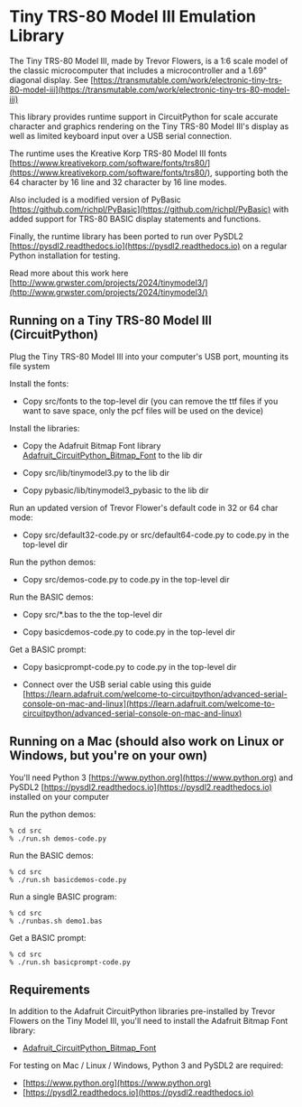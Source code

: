 # Tiny TRS-80 Model III Emulation Library

The Tiny TRS-80 Model III, made by Trevor Flowers, is a 1:6 scale model of the classic microcomputer that includes a microcontroller and a 1.69" diagonal display.
See [https://transmutable.com/work/electronic-tiny-trs-80-model-iii](https://transmutable.com/work/electronic-tiny-trs-80-model-iii)

This library provides runtime support in CircuitPython for scale accurate character and graphics rendering on the Tiny TRS-80 Model III's display as well as limited keyboard input over a USB serial connection.

The runtime uses the Kreative Korp TRS-80 Model III fonts [https://www.kreativekorp.com/software/fonts/trs80/](https://www.kreativekorp.com/software/fonts/trs80/), supporting both the 64 character by 16 line and 32 character by 16 line modes.

Also included is a modified version of PyBasic [https://github.com/richpl/PyBasic](https://github.com/richpl/PyBasic) with added support for TRS-80 BASIC display statements and functions.

Finally, the runtime library has been ported to run over PySDL2 [https://pysdl2.readthedocs.io](https://pysdl2.readthedocs.io) on a regular Python installation for testing.

Read more about this work here [http://www.grwster.com/projects/2024/tinymodel3/](http://www.grwster.com/projects/2024/tinymodel3/)

## Running on a Tiny TRS-80 Model III (CircuitPython)

Plug the Tiny TRS-80 Model III into your computer's USB port, mounting its file system

Install the fonts:

* Copy src/fonts to the top-level dir (you can remove the ttf files if you want to save space, only the pcf files will be used on the device)

Install the libraries:

* Copy the Adafruit Bitmap Font library [Adafruit_CircuitPython_Bitmap_Font](https://github.com/adafruit/Adafruit_CircuitPython_Bitmap_Font/) to the lib dir

* Copy src/lib/tinymodel3.py to the lib dir

* Copy pybasic/lib/tinymodel3_pybasic to the lib dir

Run an updated version of Trevor Flower's default code in 32 or 64 char mode:

* Copy src/default32-code.py or src/default64-code.py to code.py in the top-level dir

Run the python demos:

* Copy src/demos-code.py to code.py in the top-level dir

Run the BASIC demos:

* Copy src/*.bas to the the top-level dir

* Copy basicdemos-code.py to code.py in the top-level dir

Get a BASIC prompt:

* Copy basicprompt-code.py to code.py in the top-level dir

* Connect over the USB serial cable using this guide [https://learn.adafruit.com/welcome-to-circuitpython/advanced-serial-console-on-mac-and-linux](https://learn.adafruit.com/welcome-to-circuitpython/advanced-serial-console-on-mac-and-linux)

## Running on a Mac (should also work on Linux or Windows, but you're on your own)

You'll need Python 3 [https://www.python.org](https://www.python.org) and PySDL2 [https://pysdl2.readthedocs.io](https://pysdl2.readthedocs.io) installed on your computer

Run the python demos:
```
% cd src
% ./run.sh demos-code.py
```

Run the BASIC demos:
```
% cd src
% ./run.sh basicdemos-code.py
```

Run a single BASIC program:
```
% cd src
% ./runbas.sh demo1.bas
```

Get a BASIC prompt:
```
% cd src
% ./run.sh basicprompt-code.py
```

## Requirements

In addition to the Adafruit CircuitPython libraries pre-installed by Trevor Flowers on the Tiny Model III, you'll need to install the Adafruit Bitmap Font library:

* [Adafruit_CircuitPython_Bitmap_Font](https://github.com/adafruit/Adafruit_CircuitPython_Bitmap_Font/)

For testing on Mac / Linux / Windows, Python 3 and PySDL2 are required:

* [https://www.python.org](https://www.python.org)
* [https://pysdl2.readthedocs.io](https://pysdl2.readthedocs.io)
